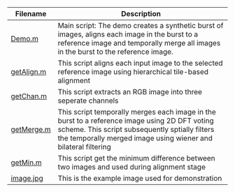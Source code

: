 | Filename | Description |  
| ---------| ----------- |
| [Demo.m](../main/Readme.md) | Main script: The demo creates a synthetic burst of images, aligns each image in the burst to a reference image and temporally merge all images in the burst to the reference image. |
| [getAlign.m](../main/example/getAlign.m) | This script aligns each input image to the selected reference image using hierarchical tile-based alignment |
| [getChan.m](../main/example/getChan.m) | This script extracts an RGB image into three seperate channels |
| [getMerge.m](../main/example/getMerge.m) | This script temporally merges each image in the burst to a reference image using 2D DFT voting scheme. This script subsequently sptially filters the temporally merged image using wiener and bilateral filtering |
| [getMin.m](../main/example/getMin.m) | This script get the minimum difference between two images and used during alignment stage |
| [image.jpg](../main/example/image.jpg) | This is the example image used for demonstration |
